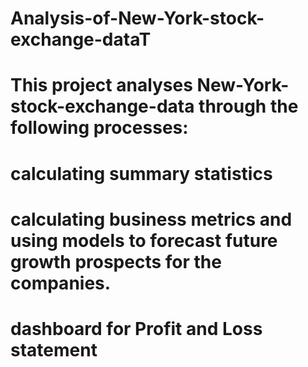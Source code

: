 # Analysis-of-New-York-stock-exchange-dataT
# This project analyses New-York-stock-exchange-data through the following processes:
# calculating summary statistics
# calculating business metrics and using models to forecast future growth prospects for the companies.
# dashboard for Profit and Loss statement
